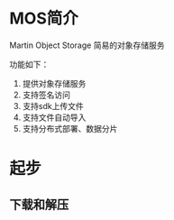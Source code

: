 # MOS简介
Martin Object Storage 简易的对象存储服务

功能如下：
1. 提供对象存储服务
2. 支持签名访问
3. 支持sdk上传文件
4. 支持文件自动导入
5. 支持分布式部署、数据分片

# 起步
## 下载和解压


